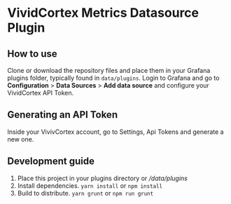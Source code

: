 # VividCortex Metrics Datasource Plugin

## How to use

Clone or download the repository files and place them in your Grafana plugins folder, typically found in `data/plugins`.
Login to Grafana and go to **Configuration** > **Data Sources** > **Add data source** and configure your VividCortex API Token.

## Generating an API Token

Inside your VivivCortex account, go to Settings, Api Tokens and generate a new one.

## Development guide

1. Place this project in your plugins directory or _<grafana folder>/data/plugins_
2. Install dependencies. `yarn install` or `npm install`
3. Build to distribute. `yarn grunt` or `npm run grunt`
